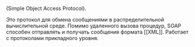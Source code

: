 (Simple Object Access Protocol).
    
Это протокол для обмена сообщениями в распределительной вычислительной среде. Помимо удаленного вызова процедур, SOAP способен отправлять и получать сообщения формата [[XML]]. Работает с протоколами прикладного уровня.
